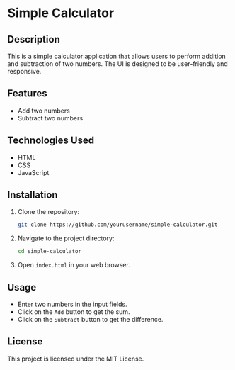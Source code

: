 # Simple Calculator

## Description
This is a simple calculator application that allows users to perform addition and subtraction of two numbers. The UI is designed to be user-friendly and responsive.

## Features
- Add two numbers
- Subtract two numbers

## Technologies Used
- HTML
- CSS
- JavaScript

## Installation
1. Clone the repository:
   ```bash
   git clone https://github.com/yourusername/simple-calculator.git
   ```
2. Navigate to the project directory:
   ```bash
   cd simple-calculator
   ```
3. Open `index.html` in your web browser.

## Usage
- Enter two numbers in the input fields.
- Click on the `Add` button to get the sum.
- Click on the `Subtract` button to get the difference.

## License
This project is licensed under the MIT License.
